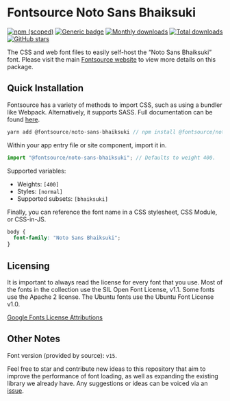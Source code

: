 # Fontsource Noto Sans Bhaiksuki

[![npm (scoped)](https://img.shields.io/npm/v/@fontsource/noto-sans-bhaiksuki?color=brightgreen)](https://www.npmjs.com/package/@fontsource/noto-sans-bhaiksuki) [![Generic badge](https://img.shields.io/badge/fontsource-passing-brightgreen)](https://github.com/fontsource/fontsource) [![Monthly downloads](https://badgen.net/npm/dm/@fontsource/noto-sans-bhaiksuki)](https://github.com/fontsource/fontsource) [![Total downloads](https://badgen.net/npm/dt/@fontsource/noto-sans-bhaiksuki)](https://github.com/fontsource/fontsource) [![GitHub stars](https://img.shields.io/github/stars/fontsource/fontsource.svg?style=social&label=Star)](https://github.com/fontsource/fontsource/stargazers)

The CSS and web font files to easily self-host the “Noto Sans Bhaiksuki” font. Please visit the main [Fontsource website](https://fontsource.org/fonts/noto-sans-bhaiksuki) to view more details on this package.

## Quick Installation

Fontsource has a variety of methods to import CSS, such as using a bundler like Webpack. Alternatively, it supports SASS. Full documentation can be found [here](https://fontsource.org/docs/introduction).

```javascript
yarn add @fontsource/noto-sans-bhaiksuki // npm install @fontsource/noto-sans-bhaiksuki
```

Within your app entry file or site component, import it in.

```javascript
import "@fontsource/noto-sans-bhaiksuki"; // Defaults to weight 400.
```

Supported variables:

- Weights: `[400]`
- Styles: `[normal]`
- Supported subsets: `[bhaiksuki]`

Finally, you can reference the font name in a CSS stylesheet, CSS Module, or CSS-in-JS.

```css
body {
  font-family: "Noto Sans Bhaiksuki";
}
```

## Licensing

It is important to always read the license for every font that you use.
Most of the fonts in the collection use the SIL Open Font License, v1.1. Some fonts use the Apache 2 license. The Ubuntu fonts use the Ubuntu Font License v1.0.

[Google Fonts License Attributions](https://fonts.google.com/attribution)

## Other Notes

Font version (provided by source): `v15`.

Feel free to star and contribute new ideas to this repository that aim to improve the performance of font loading, as well as expanding the existing library we already have. Any suggestions or ideas can be voiced via an [issue](https://github.com/fontsource/fontsource/issues).
